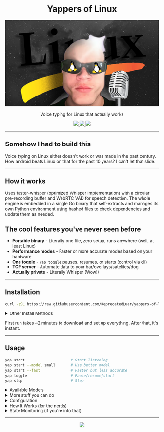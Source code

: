 <H1 align="center">
  Yappers of Linux
</H1>

<p align="center">
  <img src="other/assets/yappers-of-linux-banner.png"/>
</p>

<p align="center">Voice typing for Linux that actually works</p>

<p align="center">
  <a href="https://github.com/DeprecatedLuar/yappers-of-linux/stargazers">
    <img src="https://img.shields.io/github/stars/DeprecatedLuar/yappers-of-linux?style=for-the-badge&logo=github&color=1f6feb&logoColor=white&labelColor=black"/>
  </a>
  <a href="https://github.com/DeprecatedLuar/yappers-of-linux/releases">
    <img src="https://img.shields.io/github/v/release/DeprecatedLuar/yappers-of-linux?style=for-the-badge&logo=go&color=00ADD8&logoColor=white&labelColor=black"/>
  </a>
  <a href="https://github.com/DeprecatedLuar/yappers-of-linux/blob/main/LICENSE">
    <img src="https://img.shields.io/github/license/DeprecatedLuar/yappers-of-linux?style=for-the-badge&color=green&labelColor=black"/>
  </a>
</p>

---

## Somehow I had to build this

Voice typing on Linux either doesn't work or was made in the past century. How android beats Linux on that for the past 10 years? I can't let that slide.

---

## How it works

Uses faster-whisper (optimized Whisper implementation) with a circular pre-recording buffer and WebRTC VAD for speech detection. The whole engine is embedded in a single Go binary that self-extracts and manages its own Python environment using hashed files to check dependencies and update them as needed.

## The cool features you've never seen before

- **Portable binary** - Literally one file, zero setup, runs anywhere (well, at least Linux)
- **Performance modes** - Faster or more accurate modes based on your hardware
- **One toggle** - `yap toggle` pauses, resumes, or starts (control via cli)
- **TCP server** - Automate data to your bar/overlays/satelites/dog
- **Actually private** - Literally Whisper (Wow!)

---

## Installation

```bash
curl -sSL https://raw.githubusercontent.com/DeprecatedLuar/yappers-of-linux/main/install.sh | bash
```

<details>
<summary>Other Install Methods</summary>

<br>

**Manual Install**
```bash
# Download binary from releases
wget https://github.com/DeprecatedLuar/yappers-of-linux/releases/latest/download/yap
chmod +x yap
sudo mv yap /usr/local/bin/
yap start  # Auto-installs everything
```

**Build From Source**
```bash
git clone https://github.com/DeprecatedLuar/yappers-of-linux.git
cd yappers-of-linux
go build -o yap cmd/main.go
./yap start
```

**System Requirements**:
- `python3` (3.10+)
- `portaudio19-dev` (for mic access)
- `ydotool` + `ydotoold` (Wayland) OR `xdotool` (X11)

</details>

First run takes ~2 minutes to download and set up everything. After that, it's instant.

---

## Usage

```bash
yap start                     # Start listening
yap start --model small       # Use better model
yap start --fast              # Faster but less accurate
yap toggle                    # Pause/resume/start
yap stop                      # Stop
```

<details>
<summary>Available Models</summary>

<br>

Models auto-download on first use:

| Model  | Size   | Speed      | Accuracy |
|--------|--------|------------|----------|
| tiny   | ~75MB  | Fastest    | Basic    |
| base   | ~150MB | Fast       | Good     |
| small  | ~500MB | Balanced   | Better   |
| medium | ~1.5GB | Slow       | Great    |
| large  | ~3GB   | Slowest    | Best     |

</details>

<details>
<summary>More stuff you can do</summary>

<br>

```bash
yap start --device cuda       # Use GPU instead
yap start --language es       # Spanish (or any other language)
yap start --tcp               # Enable state server on port 12322
yap start --no-typing         # Just prints to terminal, doesn't type
yap models                    # See what models you have
yap config                    # Open config in your editor
```

</details>

<details>
<summary>Configuration</summary>

<br>

Config file lives at `~/.config/yappers-of-linux/config.toml` and gets created on first run.

```toml
notifications = "start,urgent"   # When to notify you
model = "tiny"                   # Which model to use
device = "cpu"                   # cpu or cuda
language = "en"                  # What language you're speaking
fast_mode = false                # Trade accuracy for speed
```

Run `yap help config` if you want all the details.

</details>

<details>
<summary>How It Works (for the nerds)</summary>

<br>

**The trick**: Keeps a 1.5-second audio buffer running constantly. When voice detection kicks in, it grabs that buffer first so your opening words aren't lost.

**What happens**:
1. Always recording to a circular buffer
2. Voice detected → saves buffer + keeps going
3. You stop talking for 0.8s → triggers transcription
4. Whisper does its thing → types the text

**Why it just works**: The binary has the entire Python engine baked in. First run unpacks it, sets up a venv, installs what it needs. Updates handle dependency changes on their own. You never mess with Python directly.

</details>

<details>
<summary>State Monitoring (if you're into that)</summary>

<br>

Want to plug this into your status bar or a desktop widget?

```bash
yap start --tcp        # Starts on port 12322
nc 127.0.0.1 12322     # Test it out
```

Spits out JSON with the current state. Inspired by [Kanata's TCP port](https://github.com/jtroo/kanata).

</details>

---

<p align="center">
  <a href="https://github.com/DeprecatedLuar/yappers-of-linux/issues">
    <img src="https://img.shields.io/badge/Found%20a%20bug%3F-Report%20it!-red?style=for-the-badge&logo=github&logoColor=white&labelColor=black"/>
  </a>
</p>
